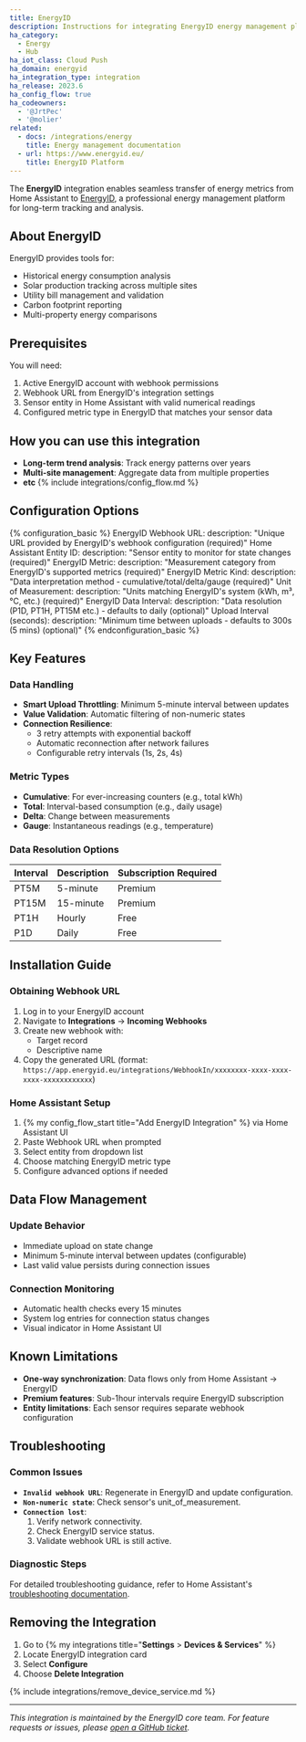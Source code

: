 ```yaml
---
title: EnergyID
description: Instructions for integrating EnergyID energy management platform with Home Assistant.
ha_category:
  - Energy
  - Hub
ha_iot_class: Cloud Push
ha_domain: energyid
ha_integration_type: integration
ha_release: 2023.6
ha_config_flow: true
ha_codeowners:
  - '@JrtPec'
  - '@molier'
related:
  - docs: /integrations/energy
    title: Energy management documentation
  - url: https://www.energyid.eu/
    title: EnergyID Platform
---
```


The **EnergyID** integration enables seamless transfer of energy metrics from Home Assistant to [EnergyID](https://www.energyid.eu/), a professional energy management platform for long-term tracking and analysis.

## About EnergyID

EnergyID provides tools for:

- Historical energy consumption analysis
- Solar production tracking across multiple sites
- Utility bill management and validation
- Carbon footprint reporting
- Multi-property energy comparisons

## Prerequisites

You will need:

1. Active EnergyID account with webhook permissions
2. Webhook URL from EnergyID's integration settings
3. Sensor entity in Home Assistant with valid numerical readings
4. Configured metric type in EnergyID that matches your sensor data

## How you can use this integration

- **Long-term trend analysis**: Track energy patterns over years
- **Multi-site management**: Aggregate data from multiple properties
- **etc**
{% include integrations/config_flow.md %}

## Configuration Options

{% configuration_basic %}
EnergyID Webhook URL:
  description: "Unique URL provided by EnergyID's webhook configuration (required)"
Home Assistant Entity ID:
  description: "Sensor entity to monitor for state changes (required)"
EnergyID Metric:
  description: "Measurement category from EnergyID's supported metrics (required)"
EnergyID Metric Kind:
  description: "Data interpretation method - cumulative/total/delta/gauge (required)"
Unit of Measurement:
  description: "Units matching EnergyID's system (kWh, m³, °C, etc.) (required)"
EnergyID Data Interval:
  description: "Data resolution (P1D, PT1H, PT15M etc.) - defaults to daily (optional)"
Upload Interval (seconds):
  description: "Minimum time between uploads - defaults to 300s (5 mins) (optional)"
{% endconfiguration_basic %}

## Key Features

### Data Handling

- **Smart Upload Throttling**: Minimum 5-minute interval between updates
- **Value Validation**: Automatic filtering of non-numeric states
- **Connection Resilience**:
  - 3 retry attempts with exponential backoff
  - Automatic reconnection after network failures
  - Configurable retry intervals (1s, 2s, 4s)

### Metric Types

- **Cumulative**: For ever-increasing counters (e.g., total kWh)
- **Total**: Interval-based consumption (e.g., daily usage)
- **Delta**: Change between measurements
- **Gauge**: Instantaneous readings (e.g., temperature)

### Data Resolution Options

| Interval | Description | Subscription Required |
|----------|-------------|-----------------------|
| PT5M     | 5-minute    | Premium               |
| PT15M    | 15-minute   | Premium               |
| PT1H     | Hourly      | Free                  |
| P1D      | Daily       | Free                  |

## Installation Guide

### Obtaining Webhook URL

1. Log in to your EnergyID account
2. Navigate to **Integrations** → **Incoming Webhooks**
3. Create new webhook with:
   - Target record
   - Descriptive name
4. Copy the generated URL (format: `https://app.energyid.eu/integrations/WebhookIn/xxxxxxxx-xxxx-xxxx-xxxx-xxxxxxxxxxxx`)

### Home Assistant Setup

1. {% my config_flow_start title="Add EnergyID Integration" %} via Home Assistant UI
2. Paste Webhook URL when prompted
3. Select entity from dropdown list
4. Choose matching EnergyID metric type
5. Configure advanced options if needed

## Data Flow Management

### Update Behavior

- Immediate upload on state change
- Minimum 5-minute interval between updates (configurable)
- Last valid value persists during connection issues

### Connection Monitoring

- Automatic health checks every 15 minutes
- System log entries for connection status changes
- Visual indicator in Home Assistant UI

## Known Limitations

- **One-way synchronization**: Data flows only from Home Assistant → EnergyID
- **Premium features**: Sub-1hour intervals require EnergyID subscription
- **Entity limitations**: Each sensor requires separate webhook configuration

## Troubleshooting

### Common Issues

- **`Invalid webhook URL`**: Regenerate in EnergyID and update configuration.
- **`Non-numeric state`**: Check sensor's unit_of_measurement.
- **`Connection lost`**:
  1. Verify network connectivity.
  2. Check EnergyID service status.
  3. Validate webhook URL is still active.

### Diagnostic Steps

For detailed troubleshooting guidance, refer to Home Assistant's [troubleshooting documentation](/docs/configuration/troubleshooting/#enabling-debug-logging).

## Removing the Integration

1. Go to {% my integrations title="**Settings** > **Devices & Services**" %}
2. Locate EnergyID integration card
3. Select **Configure**
4. Choose **Delete Integration**

{% include integrations/remove_device_service.md %}

---

*This integration is maintained by the EnergyID core team. For feature requests or issues, please [open a GitHub ticket](https://github.com/energyid/homeassistant-integration/issues).*
